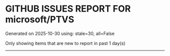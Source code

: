 
# GITHUB ISSUES REPORT FOR microsoft/PTVS


Generated on 2025-10-30 using: stale=30, all=False


Only showing items that are new to report in past 1 day(s)


---




















